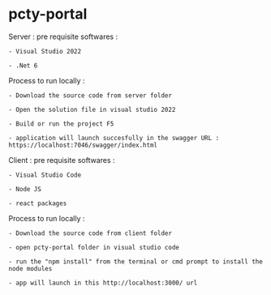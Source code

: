 # pcty-portal
Server :
pre requisite softwares :

    - Visual Studio 2022
    
    - .Net 6

Process to run locally :

    - Download the source code from server folder
    
    - Open the solution file in visual studio 2022
    
    - Build or run the project F5
    
    - application will launch succesfully in the swagger URL : https://localhost:7046/swagger/index.html
    
    
Client :
pre requisite softwares :

    - Visual Studio Code
    
    - Node JS
    
    - react packages
    
Process to run locally :

    - Download the source code from client folder
    
    - open pcty-portal folder in visual studio code
    
    - run the "npm install" from the terminal or cmd prompt to install the node modules
    
    - app will launch in this http://localhost:3000/ url
